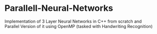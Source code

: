 # Parallell-Neural-Networks
Implementation of 3 Layer Neural Networks in C++ from scratch and Parallel Version of it using OpenMP (tasked with Handwriting Recognition)
